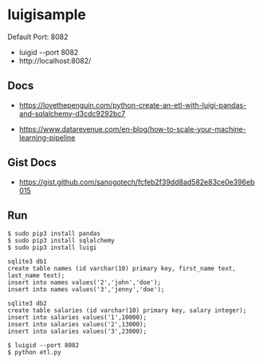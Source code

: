 # luigisample

Default Port: 8082
-  luigid --port 8082
- http://localhost:8082/

## Docs
- https://lovethepenguin.com/python-create-an-etl-with-luigi-pandas-and-sqlalchemy-d3cdc9292bc7

- https://www.datarevenue.com/en-blog/how-to-scale-your-machine-learning-pipeline

## Gist Docs
- https://gist.github.com/sanogotech/fcfeb2f39dd8ad582e83ce0e396eb015

##  Run

```
$ sudo pip3 install pandas
$ sudo pip3 install sqlalchemy
$ sudo pip3 install luigi
```


```
sqlite3 db1
create table names (id varchar(10) primary key, first_name text, last_name text);
insert into names values('2','john','doe');
insert into names values('3','jenny','doe');

```


```
sqlite3 db2
create table salaries (id varchar(10) primary key, salary integer);
insert into salaries values('1',10000);
insert into salaries values('2',13000);
insert into salaries values('3',23000);
```

```
$ luigid --port 8082
$ python etl.py
```